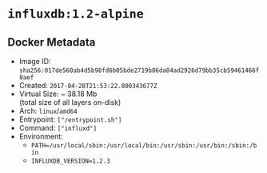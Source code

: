 # `influxdb:1.2-alpine`

## Docker Metadata

- Image ID: `sha256:017de560ab4d5b98fd6b05bde2719b86da84ad2926d79bb35cb59461466f8aef`
- Created: `2017-04-28T21:53:22.800343677Z`
- Virtual Size: ~ 38.18 Mb  
  (total size of all layers on-disk)
- Arch: `linux`/`amd64`
- Entrypoint: `["/entrypoint.sh"]`
- Command: `["influxd"]`
- Environment:
  - `PATH=/usr/local/sbin:/usr/local/bin:/usr/sbin:/usr/bin:/sbin:/bin`
  - `INFLUXDB_VERSION=1.2.3`

